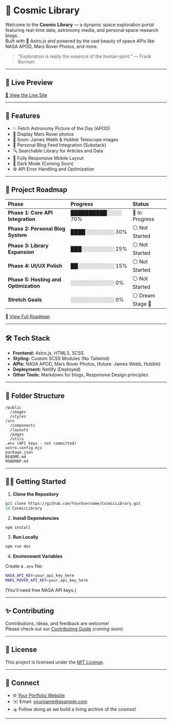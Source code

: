 # 🌌 Cosmic Library

Welcome to the **Cosmic Library** — a dynamic space exploration portal featuring real-time data, astronomy media, and personal space research blogs.  
Built with 🚀 Astro.js and powered by the vast beauty of space APIs like NASA APOD, Mars Rover Photos, and more.

> "Exploration is really the essence of the human spirit." — Frank Borman

---

## 📸 Live Preview

[🚀 View the Live Site](https://cosmiclibrary.netlify.app/)  

---

## 🚁 Features

- ✨ Fetch Astronomy Picture of the Day (APOD)
- 🚗 Display Mars Rover photos
- 🔭 Soon: James Webb & Hubble Telescope images
- 📝 Personal Blog Feed Integration (Substack)
- 🔍 Searchable Library for Articles and Data
- 📱 Fully Responsive Mobile Layout
- 🌙 Dark Mode (Coming Soon)
- ⚙️ API Error Handling and Optimization

---

## 🚀 Project Roadmap

| Phase | Progress | Status |
|:------|:---------|:-------|
| **Phase 1: Core API Integration** | ██████████░░░░ 70% | 🔵 In Progress |
| **Phase 2: Personal Blog System** | ████░░░░░░░░ 30% | ⚪ Not Started |
| **Phase 3: Library Expansion** | ███░░░░░░░░░ 25% | ⚪ Not Started |
| **Phase 4: UI/UX Polish** | ██░░░░░░░░░░ 15% | ⚪ Not Started |
| **Phase 5: Hosting and Optimization** | ░░░░░░░░░░░░ 0% | ⚪ Not Started |
| **Stretch Goals** | ░░░░░░░░░░░░ 0% | ⚪ Dream Stage 🌟 |

🔗 [View Full Roadmap](./ROADMAP.md)

---

## 🛠️ Tech Stack

- **Frontend:** Astro.js, HTML5, SCSS
- **Styling:** Custom SCSS Modules (No Tailwind)
- **APIs:** NASA APOD, Mars Rover Photos, (future: James Webb, Hubble)
- **Deployment:** Netlify (Deployed)
- **Other Tools:** Markdown for blogs, Responsive Design principles

---

## 📂 Folder Structure

```
/public
  /images
  /styles
/src
  /components
  /layouts
  /pages
  /utils
.env (API keys - not committed)
astro.config.mjs
package.json
README.md
ROADMAP.md
```

---

## 🧑‍💻 Getting Started

1. **Clone the Repository**

```bash
git clone https://github.com/YourUsername/CosmicLibrary.git
cd CosmicLibrary
```

2. **Install Dependencies**

```bash
npm install
```

3. **Run Locally**

```bash
npm run dev
```

4. **Environment Variables**

Create a `.env` file:

```bash
NASA_API_KEY=your_api_key_here
MARS_ROVER_API_KEY=your_api_key_here
```

(You'll need free NASA API keys.)

---

## ✨ Contributing

Contributions, ideas, and feedback are welcome!  
Please check out our [Contributing Guide](./CONTRIBUTING.md) _(coming soon)_.

---

## 📜 License

This project is licensed under the [MIT License](LICENSE).

---

## 📡 Connect

- 🌐 [Your Portfolio Website](#)
- ✉️ Email: [yourname@example.com](mailto:yourname@example.com)
- 🛸 Follow along as we build a living archive of the cosmos!

---

